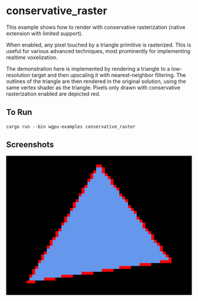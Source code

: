 # conservative_raster

This example shows how to render with conservative rasterization (native extension with limited support).

When enabled, any pixel touched by a triangle primitive is rasterized.
This is useful for various advanced techniques, most prominently for implementing realtime voxelization.

The demonstration here is implemented by rendering a triangle to a low-resolution target and then upscaling it with nearest-neighbor filtering.
The outlines of the triangle are then rendered in the original solution, using the same vertex shader as the triangle.
Pixels only drawn with conservative rasterization enabled are depicted red.

## To Run

```
cargo run --bin wgpu-examples conservative_raster
```

## Screenshots

![Conservative-raster window](./screenshot.png)
